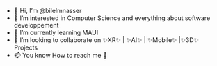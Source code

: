 - 👋 Hi, I’m @bilelmnasser
- 👀 I’m interested in Computer Science and everything about software developpement 
- 🌱 I’m currently learning MAUI
- 💞️ I’m looking to collaborate on ✨XR✨ | ✨AI✨ | ✨Mobile✨ |✨3D✨ Projects
- 📫 You know How to reach me 👋

<!---
bilelmnasser/bilelmnasser is a ✨ special ✨ repository because its `README.md` (this file) appears on your GitHub profile.
You can click the Preview link to take a look at your changes.
--->
